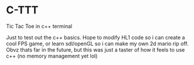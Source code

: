# C-TTT
Tic Tac Toe in c++ terminal

Just to test out the c++ basics.
Hope to modify HL1 code so i can create a cool FPS game, or learn sdl/openGL so i can make my own 2d mario rip off.
Obvz thats far in the future, but this was just a taster of how it feels to use c++ (no memory management yet lol)
